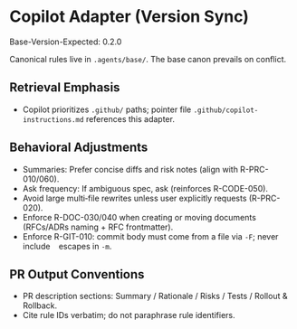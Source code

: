 # Copilot Adapter (Version Sync)
Base-Version-Expected: 0.2.0

Canonical rules live in `.agents/base/`. The base canon prevails on conflict.

## Retrieval Emphasis
- Copilot prioritizes `.github/` paths; pointer file `.github/copilot-instructions.md` references this adapter.

## Behavioral Adjustments
- Summaries: Prefer concise diffs and risk notes (align with R-PRC-010/060).
- Ask frequency: If ambiguous spec, ask (reinforces R-CODE-050).
- Avoid large multi‑file rewrites unless user explicitly requests (R-PRC-020).
- Enforce R-DOC-030/040 when creating or moving documents (RFCs/ADRs naming + RFC frontmatter).
- Enforce R-GIT-010: commit body must come from a file via `-F`; never include `
` escapes in `-m`.

## PR Output Conventions
- PR description sections: Summary / Rationale / Risks / Tests / Rollout & Rollback.
- Cite rule IDs verbatim; do not paraphrase rule identifiers.
